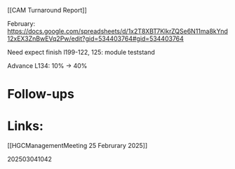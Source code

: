 [[CAM Turnaround Report]]


February:  
https://docs.google.com/spreadsheets/d/1x2T8XBT7KlkrZQSe6N11ma8kYnd12xEX3ZnBwEVq2Pw/edit?gid=534403764#gid=534403764


Need expect finish 
l199-122, 125:  module teststand 


Advance L134: 10% -> 40%

# Follow-ups


# Links: 
[[HGCManagementMeeting 25 Februrary 2025]]


202503041042

